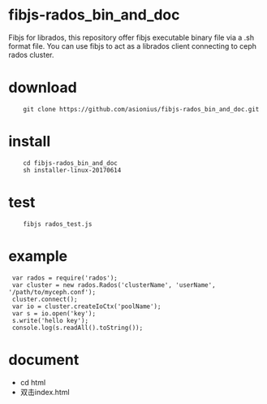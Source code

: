 # fibjs-rados_bin_and_doc
Fibjs for librados, this repository offer fibjs executable binary file via a .sh format file. You can use fibjs to act as a librados client connecting to ceph rados cluster. 

# download
```
	git clone https://github.com/asionius/fibjs-rados_bin_and_doc.git
```
# install
```
	cd fibjs-rados_bin_and_doc
	sh installer-linux-20170614
```
# test
```
	fibjs rados_test.js
```
# example
```
 var rados = require('rados');
 var cluster = new rados.Rados('clusterName', 'userName', '/path/to/myceph.conf');
 cluster.connect();
 var io = cluster.createIoCtx('poolName');
 var s = io.open('key');
 s.write('hello key');
 console.log(s.readAll().toString());
```
# document
- cd html
- 双击index.html
